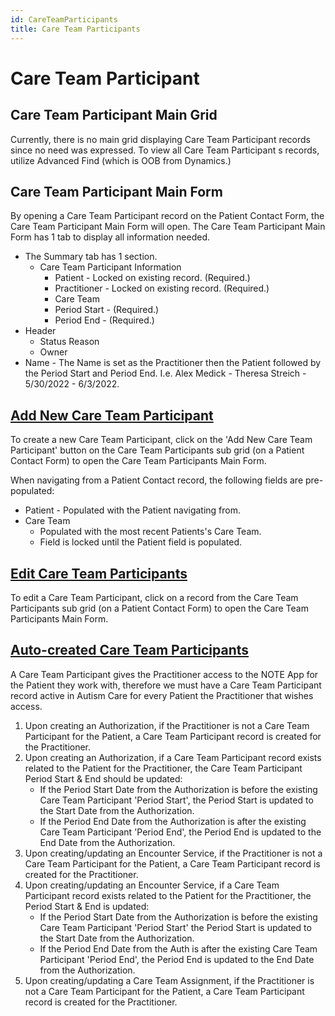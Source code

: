 ```yaml
---
id: CareTeamParticipants
title: Care Team Participants
---
```


# Care Team Participant 

## Care Team Participant Main Grid

Currently, there is no main grid displaying Care Team Participant records since no need was expressed. To view all Care Team Participant s records, utilize Advanced Find (which is OOB from Dynamics.)  

## Care Team Participant Main Form

By opening a Care Team Participant record on the Patient Contact Form, the Care Team Participant Main Form will open. The Care Team Participant Main Form has 1 tab to display all information needed. 

- The Summary tab has 1 section.
    - Care Team Participant Information
        - Patient - Locked on existing record. (Required.)
        - Practitioner - Locked on existing record. (Required.)
        - Care Team
        - Period Start - (Required.)
        - Period End - (Required.)
- Header
    - Status Reason
    - Owner
- Name - The Name is set as the Practitioner then the Patient followed by the Period Start and Period End. I.e. Alex Medick - Theresa Streich - 5/30/2022 - 6/3/2022. 

## <u> Add New Care Team Participant </u> 

To create a new Care Team Participant, click on the 'Add New Care Team Participant' button on the Care Team Participants sub grid (on a Patient Contact Form) to open the Care Team Participants Main Form.

When navigating from a Patient Contact record, the following fields are pre-populated:
- Patient - Populated with the Patient navigating from.
- Care Team 
    - Populated with the most recent Patients's Care Team. 
    - Field is locked until the Patient field is populated.  

## <u> Edit Care Team Participants </u> 

To edit a Care Team Participant, click on a record from the Care Team Participants sub grid (on a Patient Contact Form) to open the Care Team Participants Main Form. 

## <u> Auto-created Care Team Participants </u>

A Care Team Participant gives the Practitioner access to the NOTE App for the Patient they work with, therefore we must have a Care Team Participant record active in Autism Care for every Patient the Practitioner that wishes access.

1. Upon creating an Authorization, if the Practitioner is not a Care Team Participant for the Patient, a Care Team Participant record is created for the Practitioner.
2. Upon creating an Authorization, if a Care Team Participant record exists related to the Patient for the Practitioner, the Care Team Participant Period Start & End should be updated:
    - If the Period Start Date from the Authorization is before the existing Care Team Participant 'Period Start', the Period Start is updated to the Start Date from the Authorization.
    - If the Period End Date from the Authorization is after the existing Care Team Participant 'Period End', the Period End is updated to the End Date from the Authorization.
3. Upon creating/updating an Encounter Service, if the Practitioner is not a Care Team Participant for the Patient, a Care Team Participant record is created for the Practitioner.
4. Upon creating/updating an Encounter Service, if a Care Team Participant record exists related to the Patient for the Practitioner, the Period Start & End is updated:
     - If the Period Start Date from the Authorization is before the existing Care Team Participant 'Period Start' the Period Start is updated to the Start Date from the Authorization.
     - If the Period End Date from the Auth is after the existing Care Team Participant 'Period End', the Period End is updated to the End Date from the Authorization.
5. Upon creating/updating a Care Team Assignment, if the Practitioner is not a Care Team Participant for the Patient, a Care Team Participant record is created for the Practitioner.